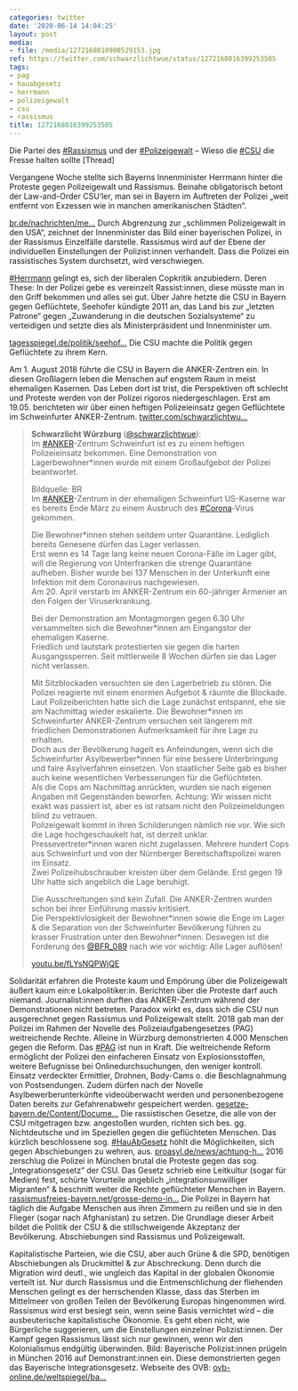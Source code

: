 ```yaml
---
categories: twitter
date: '2020-06-14 14:04:25'
layout: post
media:
- file: /media/1272168010900529153.jpg
ref: https://twitter.com/schwarzlichtwue/status/1272168016399253505
tags:
- pag
- hauabgesetz
- herrmann
- polizeigewalt
- csu
- rassismus
title: 1272168016399253505
---
```

Die Partei des [#Rassismus](/t/rassismus) und der [#Polizeigewalt](/t/polizeigewalt) – Wieso die [#CSU](/t/csu) die Fresse halten sollte [Thread]



Vergangene Woche stellte sich Bayerns Innenminister Herrmann hinter die Proteste gegen Polizeigewalt und Rassismus. 
Beinahe obligatorisch betont der Law-and-Order CSU‘ler, man sei in Bayern im Auftreten der Polizei „weit entfernt von Exzessen wie in manchen amerikanischen Städten“.

[br.de/nachrichten/me…](https://www.br.de/nachrichten/meldung/innenminister-herrmann-befuerwortet-demonstrationen-gegen-polizeigewalt,3002d66c5)
Durch Abgrenzung zur „schlimmen Polizeigewalt in den USA“, zeichnet der Innenminister das Bild einer bayerischen Polizei, in der Rassismus Einzelfälle darstelle. Rassismus wird auf der Ebene der individuellen Einstellungen der Polizist:innen verhandelt.
Dass die Polizei ein rassistisches System durchsetzt, wird verschwiegen.



[#Herrmann](/t/herrmann) gelingt es, sich der liberalen Copkritik anzubiedern. Deren These: In der Polizei gebe es vereinzelt Rassist:innen, diese müsste man in den Griff bekommen und alles sei gut.
Über Jahre hetzte die CSU in Bayern gegen Geflüchtete, Seehofer kündigte 2011 an, das Land bis zur „letzten Patrone“ gegen „Zuwanderung in die deutschen Sozialsysteme“ zu verteidigen und setzte dies als Ministerpräsident und Innenminister um.

[tagesspiegel.de/politik/seehof…](https://www.tagesspiegel.de/politik/seehofer-und-die-letzte-patrone/3937680.html)
Die CSU machte die Politik gegen Geflüchtete zu ihrem Kern.



Am 1. August 2018 führte die CSU in Bayern die ANKER-Zentren ein. In diesen Großlagern leben die Menschen auf engstem Raum in meist ehemaligen Kasernen.
Das Leben dort ist trist, die Perspektiven oft schlecht und Proteste werden von der Polizei rigoros niedergeschlagen. Erst am 19.05. berichteten wir über einen heftigen Polizeieinsatz gegen Geflüchtete im Schweinfurter ANKER-Zentrum. [twitter.com/schwarzlichtwu…](https://twitter.com/schwarzlichtwue/status/1262987031057256448)
> <b>Schwarzlicht Würzburg</b> ([@schwarzlichtwue](https://twitter.com/schwarzlichtwue)):  
>Im [#ANKER](/t/anker)-Zentrum Schweinfurt ist es zu einem heftigen Polizeieinsatz bekommen. Eine Demonstration von Lagerbewohner\*innen wurde mit einem Großaufgebot der Polizei beantwortet.  
>  
>  
>  
>Bildquelle: BR   
>Im [#ANKER](/t/anker)-Zentrum in der ehemaligen Schweinfurt US-Kaserne war es bereits Ende März zu einem Ausbruch des [#Corona](/t/corona)-Virus gekommen.  
>  
>  
>  
>Die Bewohner\*innen stehen seitdem unter Quarantäne. Lediglich bereits Genesene dürfen das Lager verlassen.  
>Erst wenn es 14 Tage lang keine neuen Corona-Fälle im Lager gibt, will die Regierung von Unterfranken die strenge Quarantäne aufheben. Bisher wurde bei 137 Menschen in der Unterkunft eine Infektion mit dem Coronavirus nachgewiesen.  
>Am 20. April verstarb im ANKER-Zentrum ein 60-jähriger Armenier an den Folgen der Viruserkrankung.  
>  
>  
>  
>Bei der Demonstration am Montagmorgen gegen 6.30 Uhr versammelten sich die Bewohner\*innen am Eingangstor der ehemaligen Kaserne.  
>Friedlich und lautstark protestierten sie gegen die harten Ausgangssperren. Seit mittlerweile 8 Wochen dürfen sie das Lager nicht verlassen.  
>  
>  
>  
>Mit Sitzblockaden versuchten sie den Lagerbetrieb zu stören. Die Polizei reagierte mit einem enormen Aufgebot &amp; räumte die Blockade.  
>Laut Polizeiberichten hatte sich die Lage zunächst entspannt, ehe sie am Nachmittag wieder eskalierte. Die Bewohner\*innen im Schweinfurter ANKER-Zentrum versuchen seit längerem mit friedlichen Demonstrationen Aufmerksamkeit für ihre Lage zu erhalten.  
>Doch aus der Bevölkerung hagelt es Anfeindungen, wenn sich die Schweinfurter Asylbewerber\*innen für eine bessere Unterbringung und faire Asylverfahren einsetzen. Von staatlicher Seite gab es bisher auch keine wesentlichen Verbesserungen für die Geflüchteten.  
>Als die Cops am Nachmittag anrückten, wurden sie nach eigenen Angaben mit Gegenständen beworfen. Achtung: Wir wissen nicht exakt was passiert ist, aber es ist ratsam nicht den Polizeimeldungen blind zu vetrauen.  
>Polizeigewalt kommt in ihren Schilderungen nämlich nie vor. Wie sich die Lage hochgeschaukelt hat, ist derzeit unklar. Pressevertreter\*innen waren nicht zugelassen. Mehrere hundert Cops aus Schweinfurt und von der Nürnberger Bereitschaftspolizei waren im Einsatz.  
>Zwei Polizeihubschrauber kreisten über dem Gelände. Erst gegen 19 Uhr hatte sich angeblich die Lage beruhigt.  
>  
>  
>  
>Die Ausschreitungen sind kein Zufall. Die ANKER-Zentren wurden schon bei ihrer Einführung massiv kritisiert.  
>Die Perspektivlosigkeit der Bewohner\*innen sowie die Enge im Lager &amp; die Separation von der Schweinfurter Bevölkerung führen zu krasser Frustration unter den Bewohner\*innen. Deswegen ist die Forderung des [@BFR_089](https://twitter.com/BFR_089) nach wie vor wichtig: Alle Lager auflösen!  
>  
>[youtu.be/fLYsNQPWjQE](https://youtu.be/fLYsNQPWjQE)  


Solidarität erfahren die Proteste kaum und Empörung über die Polizeigewalt äußert kaum ein:e Lokalpolitiker:in. Berichten über die Proteste darf auch niemand. Journalist:innen durften das ANKER-Zentrum während der Demonstrationen nicht betreten.
Paradox wirkt es, dass sich die CSU nun ausgerechnet gegen Rassismus und Polizeigewalt stellt. 2018 gab man der Polizei im Rahmen der Novelle des Polizeiaufgabengesetzes (PAG) weitreichende Rechte. Alleine in Würzburg demonstrierten 4.000 Menschen gegen die Reform.
Das [#PAG](/t/pag) ist nun in Kraft. Die weitreichende Reform ermöglicht der Polizei den einfacheren Einsatz von Explosionsstoffen, weitere Befugnisse bei Onlinedurchsuchungen, den weniger kontroll. Einsatz verdeckter Ermittler, Drohnen, Body-Cams o. die Beschlagnahmung von Postsendungen.
Zudem dürfen nach der Novelle Asylbewerberunterkünfte videoüberwacht werden und personenbezogene Daten bereits zur Gefahrenabwehr gespeichert werden. [gesetze-bayern.de/Content/Docume…](https://www.gesetze-bayern.de/Content/Document/BayPAG)
Die rassistischen Gesetze, die alle von der CSU mitgetragen bzw. angestoßen wurden, richten sich bes. gg. Nichtdeutsche und im Speziellen gegen die geflüchteten Menschen.
Das kürzlich beschlossene sog. [#HauAbGesetz](/t/hauabgesetz) höhlt die Möglichkeiten, sich gegen Abschiebungen zu wehren, aus. [proasyl.de/news/achtung-h…](https://www.proasyl.de/news/achtung-hau-ab-gesetz-ab-morgen-in-kraft-neuregelungen-des-migrationspaktes-im-ueberblick/)
2016 zerschlug die Polizei in München brutal die Proteste gegen das sog. „Integrationsgesetz“ der CSU.
Das Gesetz schrieb eine Leitkultur (sogar für Medien) fest, schürte Vorurteile angeblich „integrationsunwilliger Migranten“ &amp; beschnitt weiter die Rechte geflüchteter Menschen in Bayern. [rassismusfreies-bayern.net/grosse-demo-in…](https://www.rassismusfreies-bayern.net/grosse-demo-in-muenchen-gegen-das-ausgrenzungsgesetz/)
Die Polizei in Bayern hat täglich die Aufgabe Menschen aus ihren Zimmern zu reißen und sie in den Flieger (sogar nach Afghanistan) zu setzen. Die Grundlage dieser Arbeit bildet die Politik der CSU &amp; die stillschweigende Akzeptanz der Bevölkerung.
Abschiebungen sind Rassismus und Polizeigewalt. 



Kapitalistische Parteien, wie die CSU, aber auch Grüne &amp; die SPD, benötigen Abschiebungen als Druckmittel &amp; zur Abschreckung. Denn durch die Migration wird deutl., wie ungleich das Kapital in der globalen Ökonomie verteilt ist.
Nur durch Rassismus und die Entmenschlichung der fliehenden Menschen gelingt es der herrschenden Klasse, dass das Sterben im Mittelmeer von großen Teilen der Bevölkerung Europas hingenommen wird.
Rassismus wird erst besiegt sein, wenn seine Basis vernichtet wird – die ausbeuterische kapitalistische Ökonomie. Es geht eben nicht, wie Bürgerliche suggerieren, um die Einstellungen einzelner Polizist:innen.
Der Kampf gegen Rassismus lässt sich nur gewinnen, wenn wir den Kolonialismus endgültig überwinden.
Bild: Bayerische Polizist:innen prügeln in München 2016 auf Demonstrant:innen ein. Diese demonstrierten gegen das Bayerische Integrationsgesetz. Webseite des OVB: [ovb-online.de/weltspiegel/ba…](https://www.ovb-online.de/weltspiegel/bayern/eskalation-integrations-demo-6874247.html)